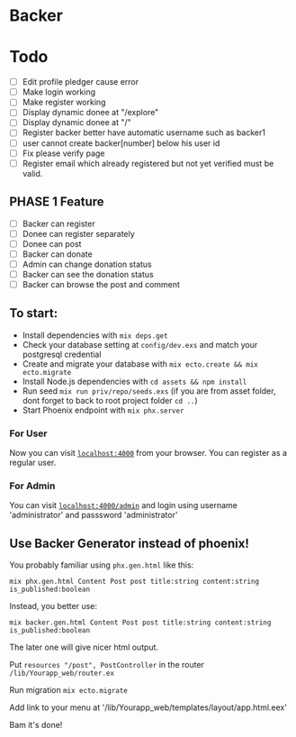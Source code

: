 # Backer

# Todo

- [ ] Edit profile pledger cause error
- [ ] Make login working
- [ ] Make register working
- [ ] Display dynamic donee at "/explore"
- [ ] Display dynamic donee at "/"
- [ ] Register backer better have automatic username such as backer1
- [ ] user cannot create backer[number] below his user id
- [ ] Fix please verify page
- [ ] Register email which already registered but not yet verified must be valid.

## PHASE 1 Feature

- [ ] Backer can register
- [ ] Donee can register separately
- [ ] Donee can post
- [ ] Backer can donate
- [ ] Admin can change donation status
- [ ] Backer can see the donation status
- [ ] Backer can browse the post and comment

## To start:
  * Install dependencies with `mix deps.get`
  * Check your database setting at `config/dev.exs` and match your postgresql credential
  * Create and migrate your database with `mix ecto.create && mix ecto.migrate`
  * Install Node.js dependencies with `cd assets && npm install`
  * Run seed `mix run priv/repo/seeds.exs` (if you are from asset folder, dont forget to back to root project folder `cd ..`)
  * Start Phoenix endpoint with `mix phx.server`

### For User
Now you can visit [`localhost:4000`](http://localhost:4000) from your browser.
You can register as a regular user.

### For Admin
You can visit [`localhost:4000/admin`](http://localhost:4000/admin) and login using username 'administrator' and passsword 'administrator'


## Use Backer Generator instead of phoenix!
You probably familiar using `phx.gen.html` like this:

`mix phx.gen.html Content Post post title:string content:string is_published:boolean`

Instead, you better use:

`mix backer.gen.html Content Post post title:string content:string is_published:boolean`

The later one will give nicer html output.

Put `resources "/post", PostController` in the router `/lib/Yourapp_web/router.ex`

Run migration `mix ecto.migrate`

Add link to your menu at '/lib/Yourapp_web/templates/layout/app.html.eex'

Bam it's done!

